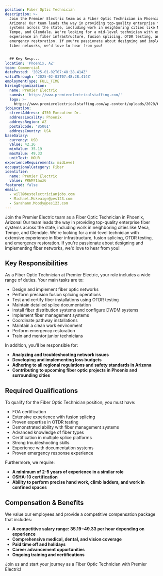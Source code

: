 ```yaml
---
position: Fiber Optic Technician
description: >-
  Join the Premier Electric team as a Fiber Optic Technician in Phoenix,
  Arizona! Our team leads the way in providing top-quality enterprise fiber
  systems across the state, including work in neighboring cities like Mesa,
  Tempe, and Glendale. We're looking for a mid-level technician with extensive
  experience in fiber infrastructure, fusion splicing, OTDR testing, and
  emergency restoration. If you're passionate about designing and implementing
  fiber networks, we'd love to hear from you!


  ## Key Resp...
location: 'Phoenix, AZ'
team: Commercial
datePosted: '2025-01-02T07:48:28.414Z'
validThrough: '2025-02-03T07:48:28.414Z'
employmentType: FULL_TIME
hiringOrganization:
  name: Premier Electric
  sameAs: 'https://www.premierelectricalstaffing.com/'
  logo: >-
    https://www.premierelectricalstaffing.com/wp-content/uploads/2020/05/Premier-Electrical-Staffing-logo.png
jobLocation:
  streetAddress: 4750 Executive Dr.
  addressLocality: Phoenix
  addressRegion: AZ
  postalCode: '85001'
  addressCountry: USA
baseSalary:
  currency: USD
  value: 42.26
  minValue: 35.19
  maxValue: 49.33
  unitText: HOUR
experienceRequirements: midLevel
occupationalCategory: Fiber
identifier:
  name: Premier Electric
  value: PREM71awz6
featured: false
email:
  - will@bestelectricianjobs.com
  - Michael.Mckeaige@pes123.com
  - Sarahann.Moody@pes123.com
---
```




Join the Premier Electric team as a Fiber Optic Technician in Phoenix, Arizona! Our team leads the way in providing top-quality enterprise fiber systems across the state, including work in neighboring cities like Mesa, Tempe, and Glendale. We're looking for a mid-level technician with extensive experience in fiber infrastructure, fusion splicing, OTDR testing, and emergency restoration. If you're passionate about designing and implementing fiber networks, we'd love to hear from you!

## Key Responsibilities
As a Fiber Optic Technician at Premier Electric, your role includes a wide range of duties. Your main tasks are to:

- Design and implement fiber optic networks
- Perform precision fusion splicing operations
- Test and certify fiber installations using OTDR testing
- Maintain detailed splice documentation
- Install fiber distribution systems and configure DWDM systems
- Implement fiber management systems
- Coordinate pathway installations
- Maintain a clean work environment
- Perform emergency restoration
- Train and mentor junior technicians

In addition, you'll be responsible for:

- **Analyzing and troubleshooting network issues**
- **Developing and implementing loss budgets**
- **Adhering to all regional regulations and safety standards in Arizona**
- **Contributing to upcoming fiber optic projects in Phoenix and surrounding cities**

## Required Qualifications
To qualify for the Fiber Optic Technician position, you must have:

- FOA certification
- Extensive experience with fusion splicing
- Proven expertise in OTDR testing
- Demonstrated ability with fiber management systems
- Advanced knowledge of fiber types
- Certification in multiple splice platforms
- Strong troubleshooting skills
- Experience with documentation systems
- Proven emergency response experience

Furthermore, we require:

- **A minimum of 2-5 years of experience in a similar role**
- **OSHA-10 certification**
- **Ability to perform precise hand work, climb ladders, and work in confined spaces**

## Compensation & Benefits
We value our employees and provide a competitive compensation package that includes:

- **A competitive salary range: $35.19-$49.33 per hour depending on experience**
- **Comprehensive medical, dental, and vision coverage**
- **Paid time off and holidays**
- **Career advancement opportunities**
- **Ongoing training and certifications**

Join us and start your journey as a Fiber Optic Technician with Premier Electric!
